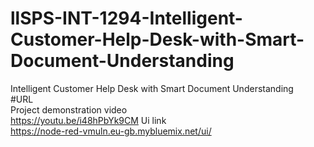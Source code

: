 # llSPS-INT-1294-Intelligent-Customer-Help-Desk-with-Smart-Document-Understanding
Intelligent Customer Help Desk with Smart Document Understanding<br/>
#URL<br/>
Project demonstration video  
https://youtu.be/i48hPbYk9CM
Ui link<br/>
https://node-red-vmuln.eu-gb.mybluemix.net/ui/

